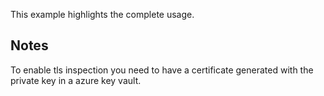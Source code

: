 This example highlights the complete usage.

## Notes

To enable tls inspection you need to have a certificate generated with the private key in a azure key vault.
